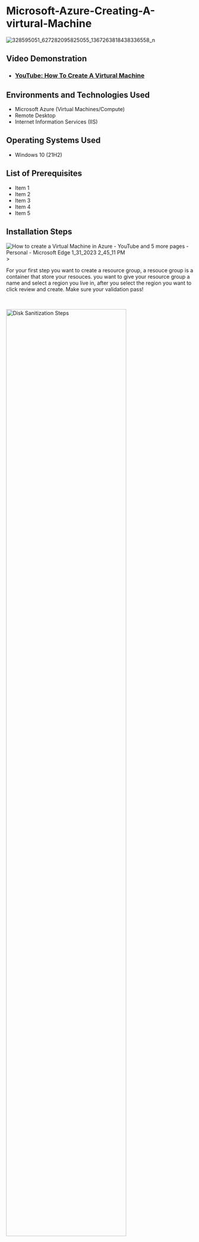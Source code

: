 # Microsoft-Azure-Creating-A-virtural-Machine
<p align="center">

![328595051_627282095825055_1367263818438336558_n](https://user-images.githubusercontent.com/123784624/215875337-bef52e8d-d74b-4454-8fb5-16a8049cc56d.png)




<h2>Video Demonstration</h2>

- ### [YouTube: How To Create A Virtural Machine](https://www.youtube.com/watch?v=0MGGdd-L4pY&t=2s)

<h2>Environments and Technologies Used</h2>

- Microsoft Azure (Virtual Machines/Compute)
- Remote Desktop
- Internet Information Services (IIS)

<h2>Operating Systems Used </h2>

- Windows 10</b> (21H2)

<h2>List of Prerequisites</h2>

- Item 1
- Item 2
- Item 3
- Item 4
- Item 5

<h2>Installation Steps</h2>

![How to create a Virtual Machine in Azure - YouTube and 5 more pages - Personal - Microsoft​ Edge 1_31_2023 2_45_11 PM](https://user-images.githubusercontent.com/123784624/215879361-ec62223c-abb5-4863-b0f3-fd05b51ff642.png)>


For your first step you want to create a resource group, a resouce group is a container that store your resouces. you want to give your resource group a name and select a region you live in, after you select the region you want to click review and create. Make sure your validation pass!
</p>
<br />

<p>
<img src="https://i.imgur.com/DJmEXEB.png" height="80%" width="80%" alt="Disk Sanitization Steps"/>
</p>
<p>
Lorem ipsum dolor sit amet, consectetur adipiscing elit, sed do eiusmod tempor incididunt ut labore et dolore magna aliqua. Ut enim ad minim veniam, quis nostrud exercitation ullamco laboris nisi ut aliquip ex ea commodo consequat. Duis aute irure dolor in reprehenderit in voluptate velit esse cillum dolore eu fugiat nulla pariatur.
</p>
<br />

<p>
<img src="https://i.imgur.com/DJmEXEB.png" height="80%" width="80%" alt="Disk Sanitization Steps"/>
</p>
<p>
Lorem ipsum dolor sit amet, consectetur adipiscing elit, sed do eiusmod tempor incididunt ut labore et dolore magna aliqua. Ut enim ad minim veniam, quis nostrud exercitation ullamco laboris nisi ut aliquip ex ea commodo consequat. Duis aute irure dolor in reprehenderit in voluptate velit esse cillum dolore eu fugiat nulla pariatur.
</p>
<br />

